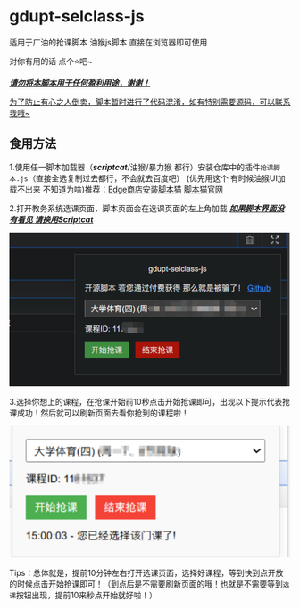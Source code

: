 # gdupt-selclass-js
适用于广油的抢课脚本 油猴js脚本 直接在浏览器即可使用

对你有用的话 点个⭐吧~

  

***<u>请勿将本脚本用于任何盈利用途，谢谢！</u>***

<u>为了防止有心之人倒卖，脚本暂时进行了代码混淆，如有特别需要源码，可以联系我哦~</u>

## 食用方法

1.使用任一脚本加载器（***scriptcat***/油猴/暴力猴 都行）安装仓库中的插件```抢课脚本.js```（直接全选复制过去都行，不会就去百度吧）
(优先用这个 有时候油猴UI加载不出来 不知道为啥)推荐：[Edge商店安装脚本猫](https://microsoftedge.microsoft.com/addons/detail/%E8%84%9A%E6%9C%AC%E7%8C%AB/liilgpjgabokdklappibcjfablkpcekh?hl=zh-CN) [脚本猫官网](https://docs.scriptcat.org/)

2.打开教务系统选课页面，脚本页面会在选课页面的左上角加载 ***<u>如果脚本界面没有看见 请换用Scriptcat</u>***

![image-20241226181214865](./assets/image-20241226181214865.png)

3.选择你想上的课程，在抢课开始前10秒点击开始抢课即可，出现以下提示代表抢课成功！然后就可以刷新页面去看你抢到的课程啦！

![image-20241226181409076](./assets/image-20241226181409076.png)

Tips：总体就是，提前10分钟左右打开选课页面，选择好课程，等到快到点开放的时候点击开始抢课即可！（到点后是不需要刷新页面的哦！也就是不需要等到```选课```按钮出现，提前10来秒点开始就好啦！）
